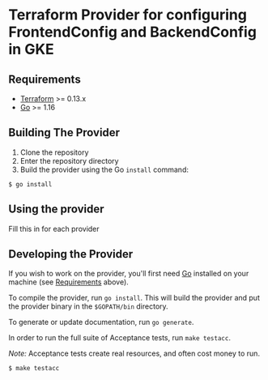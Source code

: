 # Terraform Provider for configuring FrontendConfig and BackendConfig in GKE

## Requirements

-	[Terraform](https://www.terraform.io/downloads.html) >= 0.13.x
-	[Go](https://golang.org/doc/install) >= 1.16

## Building The Provider

1. Clone the repository
1. Enter the repository directory
1. Build the provider using the Go `install` command: 
```shell
$ go install
```

## Using the provider

Fill this in for each provider

## Developing the Provider

If you wish to work on the provider, you'll first need [Go](http://www.golang.org) installed on your machine (see [Requirements](#requirements) above).

To compile the provider, run `go install`. This will build the provider and put the provider binary in the `$GOPATH/bin` directory.

To generate or update documentation, run `go generate`.

In order to run the full suite of Acceptance tests, run `make testacc`.

*Note:* Acceptance tests create real resources, and often cost money to run.

```sh
$ make testacc
```
